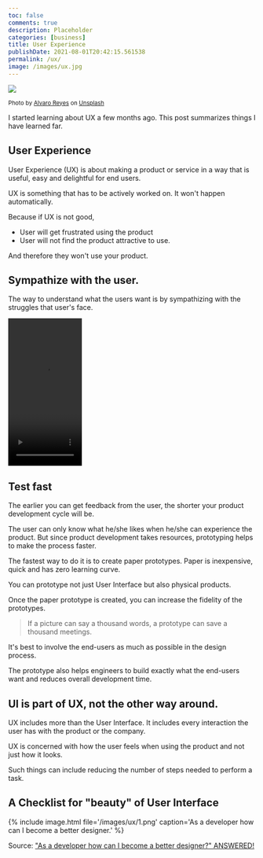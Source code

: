 ```yaml
---
toc: false
comments: true
description: Placeholder 
categories: [business]
title: User Experience
publishDate: 2021-08-01T20:42:15.561538
permalink: /ux/
image: /images/ux.jpg
---
```

![](/images/ux.jpg)

<sup>Photo by <a href="https://unsplash.com/@alvarordesign?utm_source=unsplash&utm_medium=referral&utm_content=creditCopyText">Alvaro Reyes</a> on <a href="/s/photos/ux?utm_source=unsplash&utm_medium=referral&utm_content=creditCopyText">Unsplash</a></sup>
  
I started learning about UX a few months ago. This post summarizes things I have learned far.

## User Experience

User Experience (UX) is about making a product or service in a way that is useful, easy and delightful for end users.

UX is something that has to be actively worked on. It won't happen automatically.

Because if UX is not good,
- User will get frustrated using the product
- User will not find the product attractive to use.

And therefore they won't use your product.

## Sympathize with the user.

The way to understand what the users want is by sympathizing with the struggles that user's face.

<video src="/images/ux/meme.mp4" width="150" height="300" controls></video>

## Test fast

The earlier you can get feedback from the user, the shorter your product development cycle will be.

The user can only know what he/she likes when he/she can experience the product. But since product development takes resources, prototyping helps to make the process faster.

The fastest way to do it is to create paper prototypes. Paper is inexpensive, quick and has zero learning curve. 

You can prototype not just User Interface but also physical products.

Once the paper prototype is created, you can increase the fidelity of the prototypes. 

> If a picture can say a thousand words, a prototype can save a thousand meetings.

It's best to involve the end-users as much as possible in the design process.

The prototype also helps engineers to build exactly what the end-users want and reduces overall development time.

## UI is part of UX, not the other way around.

UX includes more than the User Interface. It includes every interaction the user has with the product or the company.

UX is concerned with how the user feels when using the product and not just how it looks.

Such things can include reducing the number of steps needed to perform a task.

## A Checklist for "beauty" of User Interface

{% include image.html file='/images/ux/1.png' caption='As a developer how can I become a better designer.' %}

Source: ["As a developer how can I become a better designer?" ANSWERED!](https://www.youtube.com/watch?v=Ha_ooKAWAJI)
